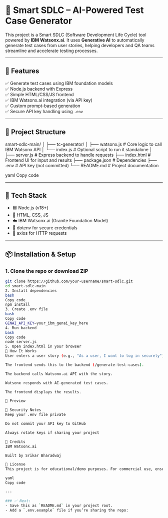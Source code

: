 # 🧠 Smart SDLC – AI-Powered Test Case Generator

This project is a Smart SDLC (Software Development Life Cycle) tool powered by **IBM Watsonx.ai**. It uses **Generative AI** to automatically generate test cases from user stories, helping developers and QA teams streamline and accelerate testing processes.

---

## 🚀 Features

✅ Generate test cases using IBM foundation models  
✅ Node.js backend with Express  
✅ Simple HTML/CSS/JS frontend  
✅ IBM Watsonx.ai integration (via API key)  
✅ Custom prompt-based generation  
✅ Secure API key handling using `.env`

---

## 📁 Project Structure

smart-sdlc-main/
│
├── tc-generator/
│ ├── watsonx.js # Core logic to call IBM Watsonx API
│ └── index.js # Optional script to run it standalone
│
├── server.js # Express backend to handle requests
├── index.html # Frontend UI for input and results
├── package.json # Dependencies
├── .env # API key (not committed)
└── README.md # Project documentation

yaml
Copy code

---

## 🔧 Tech Stack

- 🟦 Node.js (v18+)
- 🎨 HTML, CSS, JS
- ☁️ IBM Watsonx.ai (Granite Foundation Model)
- 🔐 dotenv for secure credentials
- 📡 axios for HTTP requests

---

## 📦 Installation & Setup

### 1. Clone the repo or download ZIP
```bash
git clone https://github.com/your-username/smart-sdlc.git
cd smart-sdlc-main
2. Install dependencies
bash
Copy code
npm install
3. Create .env file
bash
Copy code
GENAI_API_KEY=your_ibm_genai_key_here
4. Run backend
bash
Copy code
node server.js
5. Open index.html in your browser
🧪 How It Works
User enters a user story (e.g., "As a user, I want to log in securely").

The frontend sends this to the backend (/generate-test-cases).

The backend calls Watsonx.ai API with the story.

Watsonx responds with AI-generated test cases.

The frontend displays the results.

📸 Preview

🔐 Security Notes
Keep your .env file private

Do not commit your API key to GitHub

Always rotate keys if sharing your project

🙌 Credits
IBM Watsonx.ai

Built by Srikar Bharadwaj

📜 License
This project is for educational/demo purposes. For commercial use, ensure compliance with IBM Cloud usage terms and model licensing.

yaml
Copy code

---

### ✅ Next:
- Save this as `README.md` in your project root.
- Add a `.env.example` file if you’re sharing the repo: